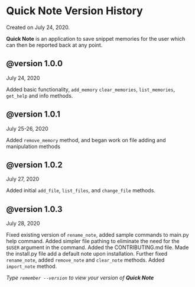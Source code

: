 # **Quick Note Version History** #

Created on July 24, 2020. 

**Quick Note** is an application to save snippet
memories for the user which can
then be reported back at any point.
 
## **@version 1.0.0** ## 
July 24, 2020

Added basic functionality, `add_memory`
`clear_memories`, `list_memories`, `get_help`
and info methods.

## **@version 1.0.1** ## 
July 25-26, 2020

Added `remove_memory` method, and began
work on file adding and manipulation
methods

## **@version 1.0.2** ## 
July 27, 2020

Added initial `add_file`, `list_files`,
and `change_file` methods.

## **@version 1.0.3** ##
July 28, 2020

Fixed existing version of `rename_note`, added sample 
commands to main.py help command. Added simpler file 
pathing to eliminate the need for the `$USER` argument
in the command. Added the CONTRIBUTING.md file. Made
the install.py file add a default note upon installation.
Further fixed `rename_note`, added `remove_note` and `clear_note`
methods. Added `import_note` method.

*Type `remember --version` to view your version of **Quick Note***
